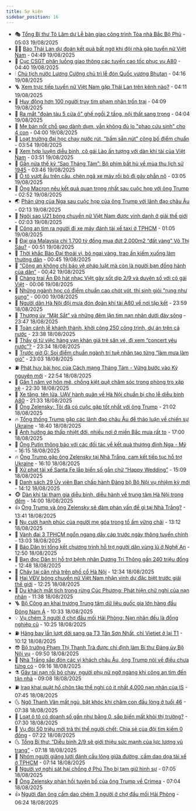 ```yaml
---
title: Sự kiện
sidebar_position: 16
---
```


<!-- dantri-su-kien:START -->
- 🎭 [Tổng Bí thư Tô Lâm dự Lễ bàn giao công trình Tòa nhà Bắc Bộ Phủ](https://dantri.com.vn/xa-hoi/tong-bi-thu-to-lam-du-le-ban-giao-cong-trinh-toa-nha-bac-bo-phu-20250819120233623.htm) - 05:03 19/08/2025
- 👨‍🏫 [Báo Thái Lan dự đoán kết quả bất ngờ khi đội nhà gặp tuyển nữ Việt Nam](https://dantri.com.vn/the-thao/bao-thai-lan-du-doan-ket-qua-bat-ngo-khi-doi-nha-gap-tuyen-nu-viet-nam-20250819114937971.htm) - 04:49 19/08/2025
- 🌮 [Cục CSGT phân luồng giao thông các tuyến cao tốc phục vụ A80](https://dantri.com.vn/xa-hoi/cuc-csgt-phan-luong-giao-thong-cac-tuyen-cao-toc-phuc-vu-a80-20250819113227734.htm) - 04:40 19/08/2025
- 🕯 [Chủ tịch nước Lương Cường chủ trì lễ đón Quốc vương Bhutan](https://dantri.com.vn/xa-hoi/chu-tich-nuoc-luong-cuong-chu-tri-le-don-quoc-vuong-bhutan-20250819111251581.htm) - 04:16 19/08/2025
- 🪜 [Xem trực tiếp tuyển nữ Việt Nam gặp Thái Lan trên kênh nào?](https://dantri.com.vn/the-thao/xem-truc-tiep-tuyen-nu-viet-nam-gap-thai-lan-tren-kenh-nao-20250819105337562.htm) - 04:11 19/08/2025
- 🐘 [Huy động hơn 100 người truy tìm phạm nhân trốn trại](https://dantri.com.vn/phap-luat/huy-dong-hon-100-nguoi-truy-tim-pham-nhan-tron-trai-20250819110349107.htm) - 04:09 19/08/2025
- 🤔 [Ra mắt &quot;đoàn tàu 5 cửa ô&quot; ghế ngồi 2 tầng, nội thất sang trọng](https://dantri.com.vn/xa-hoi/ra-mat-doan-tau-5-cua-o-ghe-ngoi-2-tang-noi-that-sang-trong-20250819105540017.htm) - 04:04 19/08/2025
- 🧠 [Mẹ bán nốt chỗ gạo dành dụm, vẫn không đủ lo &quot;phao cứu sinh&quot; cho 4 con](https://dantri.com.vn/tam-long-nhan-ai/me-ban-not-cho-gao-danh-dum-van-khong-du-lo-phao-cuu-sinh-cho-4-con-20250812143526059.htm) - 04:00 19/08/2025
- 📝 [Loạt trường đại học chạy nước rút, &quot;bấm sẵn nút&quot; công bố điểm chuẩn](https://dantri.com.vn/giao-duc/loat-truong-dai-hoc-chay-nuoc-rut-bam-san-nut-cong-bo-diem-chuan-20250819104134552.htm) - 03:54 19/08/2025
- 🦏 [Xem hợp luyện diễu binh, cô gái Lào ấn tượng với dàn khí tài của Việt Nam](https://dantri.com.vn/doi-song/xem-hop-luyen-dieu-binh-co-gai-lao-an-tuong-voi-dan-khi-tai-cua-viet-nam-20250819095927474.htm) - 03:51 19/08/2025
- 🥰 [Gần nửa thế kỷ “Sao Tháng Tám”: Bộ phim bất hủ về mùa thu lịch sử 1945](https://dantri.com.vn/giai-tri/gan-nua-the-ky-sao-thang-tam-bo-phim-bat-hu-ve-mua-thu-lich-su-1945-20250819092453377.htm) - 03:46 19/08/2025
- 🤗 [Ô tô vượt ẩu trên cầu, chèn ngã xe máy rồi bỏ đi gây phẫn nộ](https://dantri.com.vn/o-to-xe-may/o-to-vuot-au-tren-cau-chen-nga-xe-may-roi-bo-di-gay-phan-no-20250819091527518.htm) - 03:05 19/08/2025
- 🌈 [Ông Macron nêu kết quả quan trọng nhất sau cuộc họp với ông Trump](https://dantri.com.vn/the-gioi/ong-macron-neu-ket-qua-quan-trong-nhat-sau-cuoc-hop-voi-ong-trump-20250819093003970.htm) - 02:52 19/08/2025
- 🌏 [Phản ứng của Nga sau cuộc họp của ông Trump với lãnh đạo châu Âu](https://dantri.com.vn/the-gioi/phan-ung-cua-nga-sau-cuoc-hop-cua-ong-trump-voi-lanh-dao-chau-au-20250819075930949.htm) - 02:13 19/08/2025
- 💄 [Ngôi sao U21 bóng chuyền nữ Việt Nam được vinh danh ở giải thế giới](https://dantri.com.vn/the-thao/ngoi-sao-u21-bong-chuyen-nu-viet-nam-duoc-vinh-danh-o-giai-the-gioi-20250819090146826.htm) - 02:03 19/08/2025
- 👺 [Công an tìm ra người đi xe máy đánh tài xế taxi ở TPHCM](https://dantri.com.vn/xa-hoi/cong-an-tim-ra-nguoi-di-xe-may-danh-tai-xe-taxi-o-tphcm-20250819074913216.htm) - 01:05 19/08/2025
- 👹 [Đại gia Malaysia chi 1.700 tỷ đồng mua đứt 2.000m2 “đất vàng” Võ Thị Sáu?](https://dantri.com.vn/bat-dong-san/dai-gia-malaysia-chi-1700-ty-dong-mua-dut-2000m2-dat-vang-vo-thi-sau-20250818154613353.htm) - 00:51 19/08/2025
- 🌊 [Thời khắc Bảo Đại thoái vị, bỏ ngai vàng, trao ấn kiếm xuống làm thường dân](https://dantri.com.vn/doi-song/thoi-khac-bao-dai-thoai-vi-bo-ngai-vang-trao-an-kiem-xuong-lam-thuong-dan-20250815204646237.htm) - 00:45 19/08/2025
- 🤠 [“Công an không chỉ bảo vệ pháp luật mà còn là người bạn đồng hành của dân”](https://dantri.com.vn/xa-hoi/cong-an-khong-chi-bao-ve-phap-luat-ma-con-la-nguoi-ban-dong-hanh-cua-dan-20250819070110207.htm) - 00:42 19/08/2025
- 🎊 [Chàng trai Ấn Độ hát nhạc Việt gây sốt dịp 2/9 và duyên số với cô gái Việt](https://dantri.com.vn/doi-song/chang-trai-an-do-hat-nhac-viet-gay-sot-dip-29-va-duyen-so-voi-co-gai-viet-20250818091633783.htm) - 00:06 19/08/2025
- 🐘 [Những ngành học có điểm chuẩn cao chót vót, thí sinh giỏi &quot;rụng như sung&quot;](https://dantri.com.vn/giao-duc/nhung-nganh-hoc-co-diem-chuan-cao-chot-vot-thi-sinh-gioi-rung-nhu-sung-20250818235516830.htm) - 00:00 19/08/2025
- 💂 [Người dân Hà Nội đội mưa đón đoàn khí tài A80 về nơi tập kết](https://dantri.com.vn/xa-hoi/nguoi-dan-ha-noi-doi-mua-don-doan-khi-tai-a80-ve-noi-tap-ket-20250819065421535.htm) - 23:59 18/08/2025
- 👹 [Thượng úy “Mặt Sắt” và những đêm lặn tìm nạn nhân dưới đáy sông](https://dantri.com.vn/xa-hoi/thuong-uy-mat-sat-va-nhung-dem-lan-tim-nan-nhan-duoi-day-song-20250818165855227.htm) - 23:47 18/08/2025
- 🦒 [Toàn cảnh lễ khánh thành, khởi công 250 công trình, dự án trên cả nước](https://dantri.com.vn/xa-hoi/toan-canh-le-khanh-thanh-khoi-cong-250-cong-trinh-du-an-tren-ca-nuoc-20250819062458719.htm) - 23:38 18/08/2025
- 🗽 [Thấy gì từ việc hàng vạn khán giả trẻ săn vé, đi xem “concert yêu nước”?](https://dantri.com.vn/giai-tri/thay-gi-tu-viec-hang-van-khan-gia-tre-san-ve-di-xem-concert-yeu-nuoc-20250818114749088.htm) - 23:34 18/08/2025
- 💄 [Trước giờ G: Soi điểm chuẩn ngành trí tuệ nhân tạo từng “làm mưa làm gió”](https://dantri.com.vn/giao-duc/truoc-gio-g-soi-diem-chuan-nganh-tri-tue-nhan-tao-tung-lam-mua-lam-gio-20250819002138331.htm) - 23:03 18/08/2025
- ⛽️ [Phát huy bài học của Cách mạng Tháng Tám - Vững bước vào Kỷ nguyên mới](https://dantri.com.vn/xa-hoi/phat-huy-bai-hoc-cua-cach-mang-thang-tam-vung-buoc-vao-ky-nguyen-moi-20250806104329705.htm) - 22:54 18/08/2025
- 🥷 [Gần 1 năm vợ hôn mê, chồng kiệt quệ chăm sóc trong phòng trọ xập xệ](https://dantri.com.vn/tam-long-nhan-ai/gan-1-nam-vo-hon-me-chong-kiet-que-cham-soc-trong-phong-tro-xap-xe-20250730073619483.htm) - 22:30 18/08/2025
- 🤖 [Xe tăng, tên lửa, UAV hành quân về Hà Nội chuẩn bị cho lễ diễu binh A80](https://dantri.com.vn/xa-hoi/xe-tang-ten-lua-uav-hanh-quan-ve-ha-noi-chuan-bi-cho-le-dieu-binh-a80-20250819025004537.htm) - 21:33 18/08/2025
- 🌊 [Ông Zelensky: Tôi đã có cuộc gặp tốt nhất với ông Trump](https://dantri.com.vn/the-gioi/ong-zelensky-toi-da-co-cuoc-gap-tot-nhat-voi-ong-trump-20250819035805475.htm) - 21:02 18/08/2025
- 🔥 [Tổng thống Trump gặp các lãnh đạo châu Âu để thảo luận về chiến sự Ukraine](https://dantri.com.vn/the-gioi/tong-thong-trump-gap-cac-lanh-dao-chau-au-de-thao-luan-ve-chien-su-ukraine-20250819011439520.htm) - 18:40 18/08/2025
- 🦏 [Ảnh hưởng áp thấp nhiệt đới, nhiều nơi ở miền Bắc mưa rất to](https://dantri.com.vn/xa-hoi/anh-huong-ap-thap-nhiet-doi-nhieu-noi-o-mien-bac-mua-rat-to-20250818195619770.htm) - 17:00 18/08/2025
- 🐘 [Ông Putin thông báo với các đối tác về kết quả thượng đỉnh Nga - Mỹ](https://dantri.com.vn/the-gioi/ong-putin-thong-bao-voi-cac-doi-tac-ve-ket-qua-thuong-dinh-nga-my-20250818201635438.htm) - 16:15 18/08/2025
- 🔥 [Ông Trump gặp ông Zelensky tại Nhà Trắng, cam kết tiếp tục hỗ trợ Ukraine](https://dantri.com.vn/the-gioi/ong-trump-gap-ong-zelensky-tai-nha-trang-cam-ket-tiep-tuc-ho-tro-ukraine-20250818171147050.htm) - 16:10 18/08/2025
- 💼 [Xử phạt tài xế Santa Fe lắp biển số gắn chữ “Happy Wedding”](https://dantri.com.vn/xa-hoi/xu-phat-tai-xe-santa-fe-lap-bien-so-gan-chu-happy-wedding-20250818220205301.htm) - 15:09 18/08/2025
- 🚀 [Danh sách 29 Ủy viên Ban chấp hành Đảng bộ Bộ Nội vụ nhiệm kỳ mới](https://dantri.com.vn/noi-vu/danh-sach-29-uy-vien-ban-chap-hanh-dang-bo-bo-noi-vu-nhiem-ky-moi-20250818201820237.htm) - 14:12 18/08/2025
- 🐵 [Dàn khí tài tham gia diễu binh, diễu hành về trung tâm Hà Nội trong đêm](https://dantri.com.vn/xa-hoi/dan-khi-tai-tham-gia-dieu-binh-dieu-hanh-ve-trung-tam-ha-noi-trong-dem-20250818155513515.htm) - 14:00 18/08/2025
- 👍 [Ông Trump và ông Zelensky sẽ đàm phán vấn đề gì tại Nhà Trắng?](https://dantri.com.vn/the-gioi/ong-trump-va-ong-zelensky-se-dam-phan-van-de-gi-tai-nha-trang-20250818200818423.htm) - 13:41 18/08/2025
- 🚦 [Nụ cười hạnh phúc của người mẹ góa trong tổ ấm vững chãi](https://dantri.com.vn/tam-long-nhan-ai/nu-cuoi-hanh-phuc-cua-nguoi-me-goa-trong-to-am-vung-chai-20250817232441350.htm) - 13:12 18/08/2025
- 🥸 [Vành đai 3 TPHCM ngổn ngang dây cáp trước ngày thông tuyến chính](https://dantri.com.vn/xa-hoi/vanh-dai-3-tphcm-ngon-ngang-day-cap-truoc-ngay-thong-tuyen-chinh-20250818185857756.htm) - 13:03 18/08/2025
- 🥷 [Báo Dân trí tổng kết chương trình hỗ trợ người dân vùng lũ ở Nghệ An](https://dantri.com.vn/tam-long-nhan-ai/bao-dan-tri-tong-ket-chuong-trinh-ho-tro-nguoi-dan-vung-lu-o-nghe-an-20250818132112248.htm) - 12:50 18/08/2025
- 🤡 [Bạn đọc Dân trí hỗ trợ bệnh nhân Dương Trí Thông gần 240 triệu đồng](https://dantri.com.vn/tam-long-nhan-ai/ban-doc-dan-tri-ho-tro-benh-nhan-duong-tri-thong-gan-240-trieu-dong-20250818152644085.htm) - 12:48 18/08/2025
- 🥳 [Cháy tại căn nhà trên phố cổ Hà Nội](https://dantri.com.vn/xa-hoi/chay-tai-can-nha-tren-pho-co-ha-noi-20250818192601696.htm) - 12:34 18/08/2025
- 🤩 [Hai VĐV bóng chuyền nữ Việt Nam nhận vinh dự đặc biệt trước giải thế giới](https://dantri.com.vn/the-thao/hai-vdv-bong-chuyen-nu-viet-nam-nhan-vinh-du-dac-biet-truoc-giai-the-gioi-20250818184742449.htm) - 12:25 18/08/2025
- 🎡 [Du khách mất tích trong rừng Cúc Phương: Phát hiện chữ nghi của nạn nhân](https://dantri.com.vn/xa-hoi/du-khach-mat-tich-trong-rung-cuc-phuong-phat-hien-chu-nghi-cua-nan-nhan-20250818181940093.htm) - 11:38 18/08/2025
- 🪜 [Bộ Công an khai trương Trung tâm dữ liệu quốc gia lớn hàng đầu Đông Nam Á](https://dantri.com.vn/xa-hoi/bo-cong-an-khai-truong-trung-tam-du-lieu-quoc-gia-lon-hang-dau-dong-nam-a-20250818172336865.htm) - 10:33 18/08/2025
- 💡 [Vụ chém 3 người ở chợ đầu mối Hải Phòng: Nạn nhân đều là đồng nghiệp cũ](https://dantri.com.vn/phap-luat/vu-chem-3-nguoi-o-cho-dau-moi-hai-phong-nan-nhan-deu-la-dong-nghiep-cu-20250818171110278.htm) - 10:25 18/08/2025
- ⛽️ [Hãng bay lần lượt dời sang ga T3 Tân Sơn Nhất, chỉ Vietjet ở lại T1](https://dantri.com.vn/xa-hoi/hang-bay-lan-luot-doi-sang-ga-t3-tan-son-nhat-chi-vietjet-o-lai-t1-20250818151113653.htm) - 10:12 18/08/2025
- 😎 [Bộ trưởng Phạm Thị Thanh Trà được chỉ định làm Bí thư Đảng ủy Bộ Nội vụ](https://dantri.com.vn/noi-vu/bo-truong-pham-thi-thanh-tra-duoc-chi-dinh-lam-bi-thu-dang-uy-bo-noi-vu-20250818130028665.htm) - 09:50 18/08/2025
- 🗽 [Nhà Trắng sắp đón các vị khách châu Âu, ông Trump nói về điều chưa từng có](https://dantri.com.vn/the-gioi/nha-trang-sap-don-cac-vi-khach-chau-au-ong-trump-noi-ve-dieu-chua-tung-co-20250818160828992.htm) - 09:16 18/08/2025
- ⚗️ [Gây tai nạn rồi bỏ chạy, người phụ nữ ngỡ ngàng khi công an tìm đến tận nhà](https://dantri.com.vn/xa-hoi/gay-tai-nan-roi-bo-chay-nguoi-phu-nu-ngo-ngang-khi-cong-an-tim-den-tan-nha-20250818151437495.htm) - 09:08 18/08/2025
- ⛽️ [Iraq khai quật hố chôn tập thể nghi có ít nhất 4.000 nạn nhân của IS](https://dantri.com.vn/the-gioi/iraq-khai-quat-ho-chon-tap-the-nghi-co-it-nhat-4000-nan-nhan-cua-is-20250818144108263.htm) - 07:45 18/08/2025
- 🌜 [Ngô Thanh Vân mất ngủ, bật khóc khi chăm con đầu lòng ở tuổi 46](https://dantri.com.vn/giai-tri/ngo-thanh-van-mat-ngu-bat-khoc-khi-cham-con-dau-long-o-tuoi-46-20250818123200177.htm) - 07:38 18/08/2025
- 🦩 [Loạt ô tô có doanh số gần như bằng 0, sắp biến mất khỏi thị trường?](https://dantri.com.vn/o-to-xe-may/loat-o-to-co-doanh-so-gan-nhu-bang-0-sap-bien-mat-khoi-thi-truong-20250818111946282.htm) - 07:30 18/08/2025
- 🦒 [Vụ đòi 50 triệu mới trả thi thể người chết: Chia sẻ của đội tìm kiếm 0 đồng](https://dantri.com.vn/xa-hoi/vu-doi-50-trieu-moi-tra-thi-the-nguoi-chet-chia-se-cua-doi-tim-kiem-0-dong-20250818133723140.htm) - 07:22 18/08/2025
- 🌜 [Tổng Bí thư: “Diễu binh 2/9 sẽ giới thiệu sức mạnh của lực lượng vũ trang”](https://dantri.com.vn/xa-hoi/tong-bi-thu-dieu-binh-29-se-gioi-thieu-suc-manh-cua-luc-luong-vu-trang-20250818135703168.htm) - 07:18 18/08/2025
- 🐎 [Nhóm người giăng lưới đánh cầu lông giữa đường, cầm dao dọa tài xế ở TPHCM](https://dantri.com.vn/xa-hoi/nhom-nguoi-giang-luoi-danh-cau-long-giua-duong-cam-dao-doa-tai-xe-o-tphcm-20250818140811767.htm) - 07:14 18/08/2025
- 🌋 [Người vợ nghi sát hại chồng ở Phú Thọ bị tạm giữ hình sự](https://dantri.com.vn/phap-luat/nguoi-vo-nghi-sat-hai-chong-o-phu-tho-bi-tam-giu-hinh-su-20250818140113517.htm) - 07:05 18/08/2025
- 🧰 [Ông Zelensky phản hồi tuyên bố của ông Trump về Crimea](https://dantri.com.vn/the-gioi/ong-zelensky-phan-hoi-tuyen-bo-cua-ong-trump-ve-crimea-20250818135507728.htm) - 07:04 18/08/2025
- 👍 [Người đàn ông cầm dao chém 3 người ở chợ đầu mối Hải Phòng](https://dantri.com.vn/phap-luat/nguoi-dan-ong-cam-dao-chem-3-nguoi-o-cho-dau-moi-hai-phong-20250818131730525.htm) - 06:24 18/08/2025<!-- dantri-su-kien:END -->
